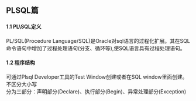 ## PLSQL篇
#### 1.1 PL\SQL定义
PL/SQL(Procedure Language/SQL)是Oracle对sql语言的过程化扩展。其在SQL命令语句中增加了过程处理语句(分支、循环等),使SQL语言具有过程处理语句。

#### 1.2 程序结构
可通过Plsql Developer工具的Test Window创建或者在SQL window里面创建。  
不区分大小写  
分为三部分：声明部分(Declare)、执行部分(Begin)、异常处理部分(Exception)  
